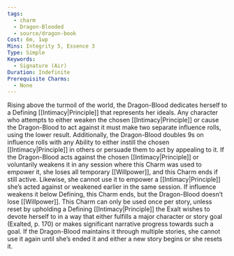 ```yaml
---
tags:
  - charm
  - Dragon-Blooded
  - source/dragon-book
Cost: 6m, 1wp
Mins: Integrity 5, Essence 3
Type: Simple
Keywords:
  - Signature (Air)
Duration: Indefinite
Prerequisite Charms:
  - None
---
```

Rising above the turmoil of the world, the Dragon-Blood dedicates herself to a Defining [[Intimacy|Principle]] that represents her ideals. Any character who attempts to either weaken the chosen [[Intimacy|Principle]] or cause the Dragon-Blood to act against it must make two separate influence rolls, using the lower result. Additionally, the Dragon-Blood doubles 9s on influence rolls with any Ability to either instill the chosen [[Intimacy|Principle]] in others or persuade them to act by appealing to it. If the Dragon-Blood acts against the chosen [[Intimacy|Principle]] or voluntarily weakens it in any session where this Charm was used to empower it, she loses all temporary [[Willpower]], and this Charm ends if still active. Likewise, she cannot use it to empower a [[Intimacy|Principle]] she’s acted against or weakened earlier in the same session. If influence weakens it below Defining, this Charm ends, but the Dragon-Blood doesn’t lose [[Willpower]]. This Charm can only be used once per story, unless reset by upholding a Defining [[Intimacy|Principle]] the Exalt wishes to devote herself to in a way that either fulfills a major character or story goal (Exalted, p. 170) or makes significant narrative progress towards such a goal. If the Dragon-Blood maintains it through multiple stories, she cannot use it again until she’s ended it and either a new story begins or she resets it.